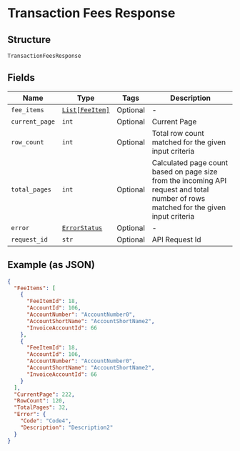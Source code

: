 
# Transaction Fees Response

## Structure

`TransactionFeesResponse`

## Fields

| Name | Type | Tags | Description |
|  --- | --- | --- | --- |
| `fee_items` | [`List[FeeItem]`](../../doc/models/fee-item.md) | Optional | - |
| `current_page` | `int` | Optional | Current Page |
| `row_count` | `int` | Optional | Total row count matched for the given input criteria |
| `total_pages` | `int` | Optional | Calculated page count based on page size from the incoming API request and total number of rows matched for the given input criteria |
| `error` | [`ErrorStatus`](../../doc/models/error-status.md) | Optional | - |
| `request_id` | `str` | Optional | API Request Id |

## Example (as JSON)

```json
{
  "FeeItems": [
    {
      "FeeItemId": 18,
      "AccountId": 106,
      "AccountNumber": "AccountNumber0",
      "AccountShortName": "AccountShortName2",
      "InvoiceAccountId": 66
    },
    {
      "FeeItemId": 18,
      "AccountId": 106,
      "AccountNumber": "AccountNumber0",
      "AccountShortName": "AccountShortName2",
      "InvoiceAccountId": 66
    }
  ],
  "CurrentPage": 222,
  "RowCount": 120,
  "TotalPages": 32,
  "Error": {
    "Code": "Code4",
    "Description": "Description2"
  }
}
```

